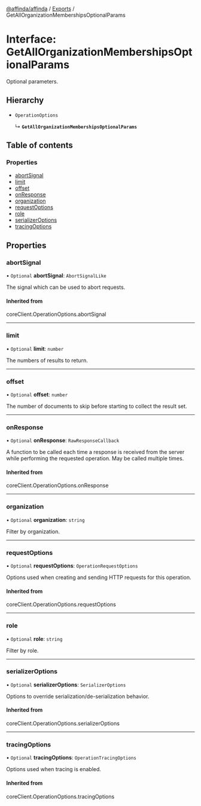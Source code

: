 [@affinda/affinda](../README.md) / [Exports](../modules.md) / GetAllOrganizationMembershipsOptionalParams

# Interface: GetAllOrganizationMembershipsOptionalParams

Optional parameters.

## Hierarchy

- `OperationOptions`

  ↳ **`GetAllOrganizationMembershipsOptionalParams`**

## Table of contents

### Properties

- [abortSignal](GetAllOrganizationMembershipsOptionalParams.md#abortsignal)
- [limit](GetAllOrganizationMembershipsOptionalParams.md#limit)
- [offset](GetAllOrganizationMembershipsOptionalParams.md#offset)
- [onResponse](GetAllOrganizationMembershipsOptionalParams.md#onresponse)
- [organization](GetAllOrganizationMembershipsOptionalParams.md#organization)
- [requestOptions](GetAllOrganizationMembershipsOptionalParams.md#requestoptions)
- [role](GetAllOrganizationMembershipsOptionalParams.md#role)
- [serializerOptions](GetAllOrganizationMembershipsOptionalParams.md#serializeroptions)
- [tracingOptions](GetAllOrganizationMembershipsOptionalParams.md#tracingoptions)

## Properties

### abortSignal

• `Optional` **abortSignal**: `AbortSignalLike`

The signal which can be used to abort requests.

#### Inherited from

coreClient.OperationOptions.abortSignal

___

### limit

• `Optional` **limit**: `number`

The numbers of results to return.

___

### offset

• `Optional` **offset**: `number`

The number of documents to skip before starting to collect the result set.

___

### onResponse

• `Optional` **onResponse**: `RawResponseCallback`

A function to be called each time a response is received from the server
while performing the requested operation.
May be called multiple times.

#### Inherited from

coreClient.OperationOptions.onResponse

___

### organization

• `Optional` **organization**: `string`

Filter by organization.

___

### requestOptions

• `Optional` **requestOptions**: `OperationRequestOptions`

Options used when creating and sending HTTP requests for this operation.

#### Inherited from

coreClient.OperationOptions.requestOptions

___

### role

• `Optional` **role**: `string`

Filter by role.

___

### serializerOptions

• `Optional` **serializerOptions**: `SerializerOptions`

Options to override serialization/de-serialization behavior.

#### Inherited from

coreClient.OperationOptions.serializerOptions

___

### tracingOptions

• `Optional` **tracingOptions**: `OperationTracingOptions`

Options used when tracing is enabled.

#### Inherited from

coreClient.OperationOptions.tracingOptions
